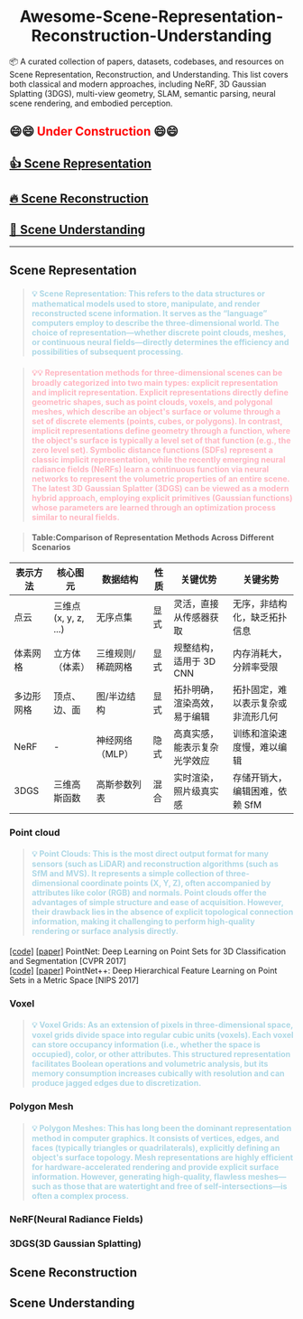 <h1 align="center">
  <b>Awesome-Scene-Representation-Reconstruction-Understanding</b>
</h1>

📦 A curated collection of papers, datasets, codebases, and resources on Scene Representation, Reconstruction, and Understanding. This list covers both classical and modern approaches, including NeRF, 3D Gaussian Splatting (3DGS), multi-view geometry, SLAM, semantic parsing, neural scene rendering, and embodied perception.

## 😄😄 <span style="color:red;">Under Construction</span>  😄😄

## [👍 Scene Representation](#scene-representation)  
## [🔥 Scene Reconstruction](#scene-reconstruction)  
## [🚀 Scene Understanding](#scene-understanding)  

---

## Scene Representation
> #### <span style="color:lightblue;">💡 Scene Representation: This refers to the data structures or mathematical models used to store, manipulate, and render reconstructed scene information. It serves as the “language” computers employ to describe the three-dimensional world. The choice of representation—whether discrete point clouds, meshes, or continuous neural fields—directly determines the efficiency and possibilities of subsequent processing.</span>  

> #### <span style="color:Lightpink;">💡💡 Representation methods for three-dimensional scenes can be broadly categorized into two main types: explicit representation and implicit representation. Explicit representations directly define geometric shapes, such as point clouds, voxels, and polygonal meshes, which describe an object's surface or volume through a set of discrete elements (points, cubes, or polygons). In contrast, implicit representations define geometry through a function, where the object's surface is typically a level set of that function (e.g., the zero level set). Symbolic distance functions (SDFs) represent a classic implicit representation, while the recently emerging neural radiance fields (NeRFs) learn a continuous function via neural networks to represent the volumetric properties of an entire scene. The latest 3D Gaussian Splatter (3DGS) can be viewed as a modern hybrid approach, employing explicit primitives (Gaussian functions) whose parameters are learned through an optimization process similar to neural fields.</span>  


>#### Table:Comparison of Representation Methods Across Different Scenarios
| 表示方法   | 核心图元            | 数据结构              | 性质 | 关键优势                                         | 关键劣势                                                     |
|------------|----------------------|------------------------|------|--------------------------------------------------|--------------------------------------------------------------|
| 点云       | 三维点 (x, y, z, ...) | 无序点集              | 显式 | 灵活，直接从传感器获取                           | 无序，非结构化，缺乏拓扑信息                                 |
| 体素网格   | 立方体（体素）       | 三维规则/稀疏网格      | 显式 | 规整结构，适用于 3D CNN                          | 内存消耗大，分辨率受限                                       |
| 多边形网格 | 顶点、边、面         | 图/半边结构           | 显式 | 拓扑明确，渲染高效，易于编辑                     | 拓扑固定，难以表示复杂或非流形几何                           |
| NeRF       | -                    | 神经网络（MLP）        | 隐式 | 高真实感，能表示复杂光学效应                     | 训练和渲染速度慢，难以编辑                                   |
| 3DGS       | 三维高斯函数         | 高斯参数列表           | 混合 | 实时渲染，照片级真实感                           | 存储开销大，编辑困难，依赖 SfM                               |


### Point cloud
> #### <span style="color:lightblue;">💡 Point Clouds: This is the most direct output format for many sensors (such as LiDAR) and reconstruction algorithms (such as SfM and MVS). It represents a simple collection of three-dimensional coordinate points (X, Y, Z), often accompanied by attributes like color (RGB) and normals. Point clouds offer the advantages of simple structure and ease of acquisition. However, their drawback lies in the absence of explicit topological connection information, making it challenging to perform high-quality rendering or surface analysis directly.</span>

[[code]](https://github.com/charlesq34/pointnet.git) [[paper]](https://openaccess.thecvf.com/content_cvpr_2017/papers/Qi_PointNet_Deep_Learning_CVPR_2017_paper.pdf)  PointNet: Deep Learning on Point Sets for 3D Classification and Segmentation [CVPR 2017]  
[[code]](https://github.com/charlesq34/pointnet2.git) [[paper]](https://dl.acm.org/doi/abs/10.5555/3295222.3295263) PointNet++: Deep Hierarchical Feature Learning on Point Sets in a Metric Space [NIPS 2017]




### Voxel
> #### <span style="color:lightblue;">💡 Voxel Grids: As an extension of pixels in three-dimensional space, voxel grids divide space into regular cubic units (voxels). Each voxel can store occupancy information (i.e., whether the space is occupied), color, or other attributes. This structured representation facilitates Boolean operations and volumetric analysis, but its memory consumption increases cubically with resolution and can produce jagged edges due to discretization.</span>








### Polygon Mesh
> #### <span style="color:lightblue;">💡 Polygon Meshes: This has long been the dominant representation method in computer graphics. It consists of vertices, edges, and faces (typically triangles or quadrilaterals), explicitly defining an object's surface topology. Mesh representations are highly efficient for hardware-accelerated rendering and provide explicit surface information. However, generating high-quality, flawless meshes—such as those that are watertight and free of self-intersections—is often a complex process.</span>





### NeRF(Neural Radiance Fields)




### 3DGS(3D Gaussian Splatting)



## Scene Reconstruction














## Scene Understanding

































